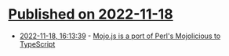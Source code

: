 # [Published on 2022-11-18](index.md)

* [2022-11-18, 16:13:39](https://news.ycombinator.com/item?id=33656829) - [Mojo.js is a port of Perl's Mojolicious to TypeScript](https://mojojs.org/)
